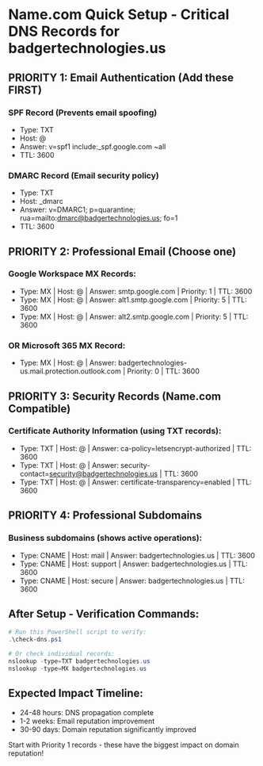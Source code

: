 # Name.com Quick Setup - Critical DNS Records for badgertechnologies.us

## PRIORITY 1: Email Authentication (Add these FIRST)

### SPF Record (Prevents email spoofing)
- Type: TXT
- Host: @
- Answer: v=spf1 include:_spf.google.com ~all
- TTL: 3600

### DMARC Record (Email security policy)  
- Type: TXT
- Host: _dmarc
- Answer: v=DMARC1; p=quarantine; rua=mailto:dmarc@badgertechnologies.us; fo=1
- TTL: 3600

## PRIORITY 2: Professional Email (Choose one)

### Google Workspace MX Records:
- Type: MX | Host: @ | Answer: smtp.google.com | Priority: 1 | TTL: 3600
- Type: MX | Host: @ | Answer: alt1.smtp.google.com | Priority: 5 | TTL: 3600
- Type: MX | Host: @ | Answer: alt2.smtp.google.com | Priority: 5 | TTL: 3600

### OR Microsoft 365 MX Record:
- Type: MX | Host: @ | Answer: badgertechnologies-us.mail.protection.outlook.com | Priority: 0 | TTL: 3600

## PRIORITY 3: Security Records (Name.com Compatible)

### Certificate Authority Information (using TXT records):
- Type: TXT | Host: @ | Answer: ca-policy=letsencrypt-authorized | TTL: 3600
- Type: TXT | Host: @ | Answer: security-contact=security@badgertechnologies.us | TTL: 3600
- Type: TXT | Host: @ | Answer: certificate-transparency=enabled | TTL: 3600

## PRIORITY 4: Professional Subdomains

### Business subdomains (shows active operations):
- Type: CNAME | Host: mail | Answer: badgertechnologies.us | TTL: 3600
- Type: CNAME | Host: support | Answer: badgertechnologies.us | TTL: 3600
- Type: CNAME | Host: secure | Answer: badgertechnologies.us | TTL: 3600

## After Setup - Verification Commands:
```powershell
# Run this PowerShell script to verify:
.\check-dns.ps1

# Or check individual records:
nslookup -type=TXT badgertechnologies.us
nslookup -type=MX badgertechnologies.us
```

## Expected Impact Timeline:
- 24-48 hours: DNS propagation complete
- 1-2 weeks: Email reputation improvement
- 30-90 days: Domain reputation significantly improved

Start with Priority 1 records - these have the biggest impact on domain reputation!
